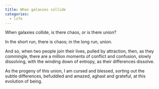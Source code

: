 ```yaml
---
title: When galaxies collide
categories:
  - life
---
```


When galaxies collide,
is there chaos,
or is there union?

In the short run,
there is chaos;
in the long run,
union.

And so,
when two people
join their lives,
pulled by attraction,
then, as they commingle,
there are a million moments
of conflict and confusion,
slowly dissolving,
with the winding down of entropy,
as their differences dissolve.

As the progeny
of this union,
I am cursed
and blessed,
sorting out
the subtle differences,
befuddled and amazed,
aghast and grateful,
at this evolution
of being.
